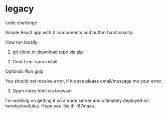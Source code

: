 # legacy
code challenge

Simple React app with 2 components and button functionality.

How run locally:
1. git clone or download repo via zip

2. Cmd Line:
npm install

Optional: Run
gulp

You should not receive error, if it does please email/message me your error.

3. Open index.html via browser

I'm working on getting it on a node server and ultimately deployed on heroku/modulus.
Hope you like it!
-87maza.
